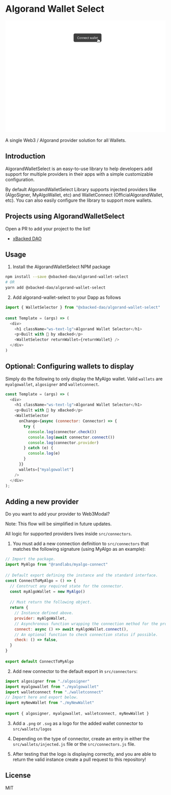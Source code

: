 # Algorand Wallet Select

![](./assets/wallet-selector-demo.gif)

A single Web3 / Algorand provider solution for all Wallets.

## Introduction

AlgorandWalletSelect is an easy-to-use library to help developers add support for multiple providers in their apps with a simple customizable configuration.

By default AlgorandWalletSelect Library supports injected providers like (AlgoSigner, MyAlgoWallet, etc) and WalletConnect (OfficialAlgorandWallet, etc). You can also easily configure the library to support more wallets.

## Projects using AlgorandWalletSelect

Open a PR to add your project to the list!

- [xBacked DAO](https://xbacked.io/)

## Usage

1. Install the AlgorandWalletSelect NPM package

```bash
npm install --save @xbacked-dao/algorand-wallet-select
# OR
yarn add @xbacked-dao/algorand-wallet-select
```

2. Add algorand-wallet-select to your Dapp as follows

```javascript
import { WalletSelector } from "@xbacked-dao/algorand-wallet-select"

const Template = (args) => (
  <div>
    <h1 className="ws-text-lg">Algorand Wallet Selector</h1>
    <p>Built with 💚 by xBacked</p>
    <WalletSelector returnWallet={returnWallet} />
  </div>
)
```

## Optional: Configuring wallets to display

Simply do the following to only display the MyAlgo wallet. Valid `wallets` are `myalgowallet`, `algosigner` and `walletconnect`.

```javascript
const Template = (args) => (
  <div>
    <h1 className="ws-text-lg">Algorand Wallet Selector</h1>
    <p>Built with 💚 by xBacked</p>
    <WalletSelector
      onChange={async (connector: Connector) => {
        try {
          console.log(connector.check())
          console.log(await connector.connect())
          console.log(connector.provider)
        } catch (e) {
          console.log(e)
        }
      }}
      wallets=["myalgowallet"]
    />
  </div>
);
```

## Adding a new provider

Do you want to add your provider to Web3Modal?

Note: This flow will be simplified in future updates.

All logic for supported providers lives inside `src/connectors`.

1. You must add a new connection definition to `src/connectors` that matches the following signature (using MyAlgo as an example):

```javascript
// Import the package.
import MyAlgo from "@randlabs/myalgo-connect"

// Default export defining the instance and the standard interface.
const ConnectToMyAlgo = () => {
  // Construct any required state for the connector.
  const myAlgoWallet = new MyAlgo()

  // Must return the following object.
  return {
    // Instance defined above.
    provider: myAlgoWallet,
    // Asynchronous function wrapping the connection method for the provider.
    connect: async () => await myAlgoWallet.connect(),
    // An optional function to check connection status if possible.
    check: () => false,
  }
}

export default ConnectToMyAlgo
```

2. Add new connector to the default export in `src/connectors`:

```javascript
import algosigner from "./algosigner"
import myalgowallet from "./myalgowallet"
import walletconnect from "./walletconnect"
// Import here and export below.
import myNewWallet from "./myNewWallet"

export { algosigner, myalgowallet, walletconnect, myNewWallet }
```

3. Add a `.png` or `.svg` as a logo for the added wallet connector to `src/wallets/logos`

4. Depending on the type of connector, create an entry in either the `src/wallets/injected.js` file or the `src/connectors.js` file.

5. After testing that the logo is displaying correctly, and you are able to return the valid instance create a pull request to this repository!

## License

MIT
